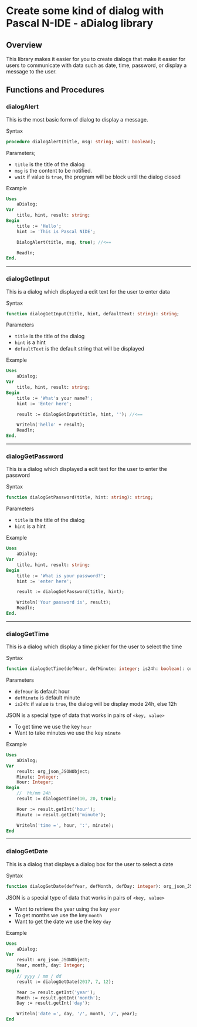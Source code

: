# Create some kind of dialog with Pascal N-IDE - aDialog library

## Overview

This library makes it easier for you to create dialogs that make it easier for users to communicate with data such as date, time, password, or display a message to the user.

## Functions and Procedures

### dialogAlert

This is the most basic form of dialog to display a message.

Syntax
```pascal
procedure dialogAlert(title, msg: string; wait: boolean);
```
Parameters;
* ``title`` is the title of the dialog
* ``msg`` is the content to be notified.
* ``wait`` if value is ``true``, the program will be block until the dialog closed

Example

```pascal
Uses
    aDialog;
Var
    title, hint, result: string;
Begin
    title := 'Hello';
    hint := 'This is Pascal NIDE';

    DialogAlert(title, msg, true); //<==

    Readln;
End.
```
___
### dialogGetInput

This is a dialog which displayed a edit text for the user to enter data

Syntax

```pascal
function dialogGetInput(title, hint, defaultText: string): string;
```

Parameters

* ``title`` is the title of the dialog
* ``hint`` is a hint
* ``defaultText`` is the default string that will be displayed


Example

```pascal
Uses
    aDialog;
Var
    title, hint, result: string;
Begin
    title := 'What's your name?';
    hint := 'Enter here';

    result := dialogGetInput(title, hint, ''); //<==

    Writeln('hello' + result);
    Readln;
End.
```
___
### dialogGetPassword

This is a dialog which displayed a edit text for the user to enter the password

Syntax

```pascal
function dialogGetPassword(title, hint: string): string;
```

Parameters

* ``title`` is the title of the dialog
* ``hint`` is a hint

Example

```pascal
Uses
    aDialog;
Var
    title, hint, result: string;
Begin
    title := 'What is your password?';
    hint := 'enter here';

    result := dialogGetPassword(title, hint);

    Writeln('Your password is', result);
    Readln;
End.
```
___
### dialogGetTime

This is a dialog which display a time picker for the user to select the time

Syntax

```pascal
function dialogGetTime(defHour, defMinute: integer; is24h: boolean): org_json_JSONObject;
```

Parameters

* ``defHour`` is default hour
* ``defMinute`` is default minute
* ``is24h``: if value is ``true``, the dialog will be display mode 24h, else 12h

JSON is a special type of data that works in pairs of ``<key, value> ``

* To get time we use the key ``hour``
* Want to take minutes we use the key ``minute``

Example

```pascal
Uses
    aDialog;
Var
    result: org_json_JSONObject;
    Minute: Integer;
    Hour: Integer;
Begin
    //  hh/mm 24h
    result := dialogGetTime(10, 20, true);

    Hour := result.getInt('hour');
    Minute := result.getInt('minute');

    Writeln('time =', hour, ':', minute);
End
```
___
### dialogGetDate

This is a dialog that displays a dialog box for the user to select a date

Syntax
```pascal
function dialogGetDate(defYear, defMonth, defDay: integer): org_json_JSONObject;
```

JSON is a special type of data that works in pairs of ``<key, value> ``

* Want to retrieve the year using the key ``year``
* To get months we use the key ``month``
* Want to get the date we use the key ``day``

Example

```pascal
Uses
    aDialog;
Var
    result: org_json_JSONObject;
    Year, month, day: Integer;
Begin
    // yyyy / mm / dd
    result := dialogGetDate(2017, 7, 12);

    Year := result.getInt('year');
    Month := result.getInt('month');
    Day := result.getInt('day');

    Writeln('date =', day, '/', month, '/', year);
End
```